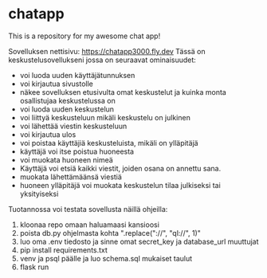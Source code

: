 # chatapp
This is a repository for my awesome chat app!

Sovelluksen nettisivu: https://chatapp3000.fly.dev
Tässä on keskustelusovellukseni jossa on seuraavat ominaisuudet:
- voi luoda uuden käyttäjätunnuksen
- voi kirjautua sivustolle
- näkee sovelluksen etusivulta omat keskustelut ja kuinka monta osallistujaa keskustelussa on
- voi luoda uuden keskustelun
- voi liittyä keskusteluun mikäli keskustelu on julkinen
- voi lähettää viestin keskusteluun
- voi kirjautua ulos
- voi poistaa käyttäjiä keskusteluista, mikäli on ylläpitäjä
- käyttäjä voi itse poistua huoneesta
- voi muokata huoneen nimeä
- Käyttäjä voi etsiä kaikki viestit, joiden osana on annettu sana.
- muokata lähettämäänsä viestiä
- huoneen ylläpitäjä voi muokata keskustelun tilaa julkiseksi tai yksityiseksi

Tuotannossa voi testata sovellusta näillä ohjeilla:
1. kloonaa repo omaan haluamaasi kansioosi
2. poista db.py ohjelmasta kohta ".replace("://", "ql://", 1)"
3. luo oma .env tiedosto ja sinne omat secret_key ja database_url muuttujat
4. pip install requirements.txt
5. venv ja psql päälle ja luo schema.sql mukaiset taulut
6. flask run
